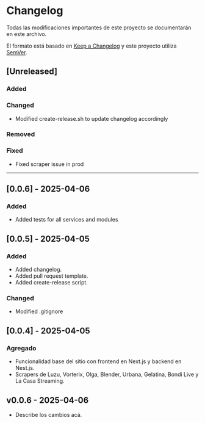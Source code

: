 # Changelog

Todas las modificaciones importantes de este proyecto se documentarán en este archivo.

El formato está basado en [Keep a Changelog](https://keepachangelog.com/es/1.0.0/)
y este proyecto utiliza [SemVer](https://semver.org/lang/es/).

## [Unreleased]

### Added

### Changed
- Modified create-release.sh to update changelog accordingly

### Removed

### Fixed
- Fixed scraper issue in prod

---

## [0.0.6] - 2025-04-06

### Added
- Added tests for all services and modules

## [0.0.5] - 2025-04-05

### Added
- Added changelog.
- Added pull request template.
- Added create-release script.

### Changed
- Modified .gitignore

## [0.0.4] - 2025-04-05

### Agregado
- Funcionalidad base del sitio con frontend en Next.js y backend en Nest.js.
- Scrapers de Luzu, Vorterix, Olga, Blender, Urbana, Gelatina, Bondi Live y La Casa Streaming.

## v0.0.6 - 2025-04-06

- Describe los cambios acá.

